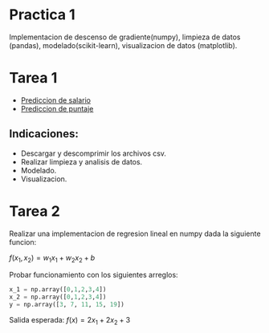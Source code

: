 # Practica 1

Implementacion de descenso de gradiente(numpy), limpieza de datos (pandas), modelado(scikit-learn), visualizacion de datos (matplotlib).

# Tarea 1
- [Prediccion de salario](https://www.kaggle.com/datasets/krishnaraj30/salary-prediction-data-simple-linear-regression)
- [Prediccion de puntaje](https://www.kaggle.com/datasets/himanshunakrani/student-study-hours)

## Indicaciones:
- Descargar y descomprimir los archivos csv.
- Realizar limpieza y analisis de datos.
- Modelado.
- Visualizacion.

# Tarea 2
Realizar una implementacion de regresion lineal en numpy dada la siguiente funcion:

$f(x_1, x_2) = w_1 x_1 + w_2 x_2 + b$

Probar funcionamiento con los siguientes arreglos:

```python
x_1 = np.array([0,1,2,3,4])
x_2 = np.array([0,1,2,3,4])
y = np.array([3, 7, 11, 15, 19])
```

Salida esperada:
$f(x) = 2 x_1 + 2 x_2 + 3$
